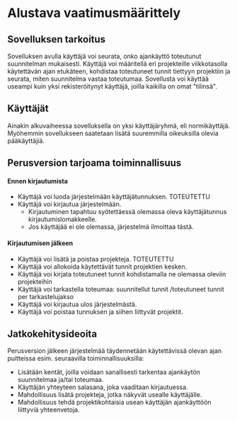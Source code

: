 # Alustava vaatimusmäärittely

## Sovelluksen tarkoitus
Sovelluksen avulla käyttäjä voi seurata, onko ajankäyttö toteutunut suunnitelman mukaisesti. Käyttäjä voi määritellä eri projekteille viikkotasolla käytettävän ajan etukäteen, kohdistaa toteutuneet tunnit tiettyyn projektiin ja seurata, miten suunnitelma vastaa toteutumaa. 
Sovellusta voi käyttää useampi kuin yksi rekisteröitynyt käyttäjä, joilla kaikilla on omat "tilinsä". 


## Käyttäjät
Ainakin alkuvaiheessa sovelluksella on yksi käyttäjäryhmä, eli normikäyttäjä. Myöhemmin sovellukseen saatetaan lisätä suuremmilla oikeuksilla olevia pääkäyttäjiä. 

## Perusversion tarjoama toiminnallisuus

#### Ennen kirjautumista
* Käyttäjä voi luoda järjestelmään käyttäjätunnuksen. TOTEUTETTU 
* Käyttäjä voi kirjautua järjestelmään.
	* Kirjautuminen tapahtuu syötettäessä olemassa oleva käyttäjätunnus kirjautumislomakkeelle. 
	* Jos käyttäjää ei ole olemassa, järjestelmä ilmoittaa tästä. 

#### Kirjautumisen jälkeen 
* Käyttäjä voi lisätä ja poistaa projekteja. TOTEUTETTU 
* Käyttäjä voi allokoida käytettävät tunnit projektien kesken. 
* Käyttäjä voi kirjata toteutuneet tunnit kohdistamalla ne olemassa oleviin projekteihin 
* Käyttäjä voi tarkastella toteumaa: suunnitellut tunnit /toteutuneet tunnit per tarkastelujakso
* Käyttäjä voi kirjautua ulos järjestelmästä. 
* Käyttäjä voi poistaa tunnuksen ja siihen liittyvät projektit.

## Jatkokehitysideoita
Perusversion jälkeen järjestelmää täydennetään käytettävissä olevan ajan puitteissa esim. seuraavilla toiminnallisuuksilla:
* Lisätään kentät, joilla voidaan sanallisesti tarkentaa ajankäytön suunnitelmaa ja/tai toteumaa.
* Käyttäjän yhteyteen salasana, joka vaaditaan kirjautuessa. 
* Mahdollisuus lisätä projekteja, jotka näkyvät usealle käyttäjälle. 
* Mahdollisuus tehdä projektikohtaisia usean käyttäjän ajankäyttöön liittyviä yhteenvetoja. 

